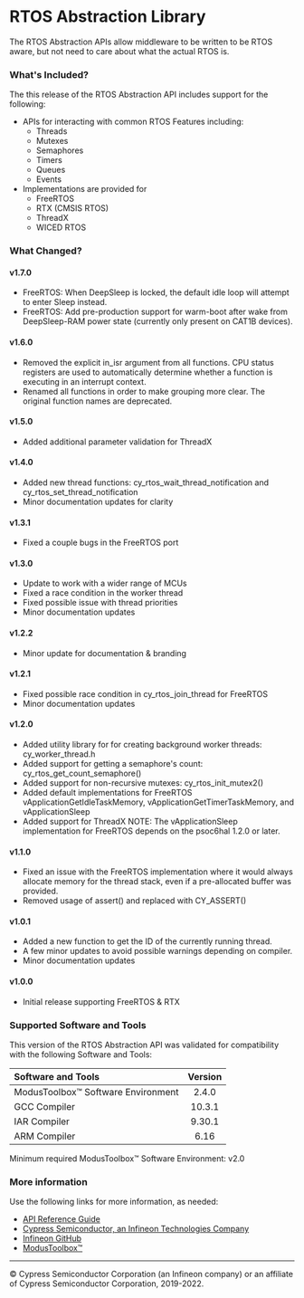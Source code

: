 # RTOS Abstraction Library
The RTOS Abstraction APIs allow middleware to be written to be RTOS aware, but not need to care about what the actual RTOS is.

### What's Included?
The this release of the RTOS Abstraction API includes support for the following:
* APIs for interacting with common RTOS Features including:
    * Threads
    * Mutexes
    * Semaphores
    * Timers
    * Queues
    * Events
* Implementations are provided for
    * FreeRTOS
    * RTX (CMSIS RTOS)
    * ThreadX
    * WICED RTOS

### What Changed?
#### v1.7.0
* FreeRTOS: When DeepSleep is locked, the default idle loop will attempt to enter Sleep instead.
* FreeRTOS: Add pre-production support for warm-boot after wake from DeepSleep-RAM power state (currently only present on CAT1B devices).
#### v1.6.0
* Removed the explicit in_isr argument from all functions. CPU status registers are used to automatically determine whether a function is executing in an interrupt context.
* Renamed all functions in order to make grouping more clear. The original function names are deprecated.
#### v1.5.0
* Added additional parameter validation for ThreadX
#### v1.4.0
* Added new thread functions: cy_rtos_wait_thread_notification and cy_rtos_set_thread_notification
* Minor documentation updates for clarity
#### v1.3.1
* Fixed a couple bugs in the FreeRTOS port
#### v1.3.0
* Update to work with a wider range of MCUs
* Fixed a race condition in the worker thread
* Fixed possible issue with thread priorities
* Minor documentation updates
#### v1.2.2
* Minor update for documentation & branding
#### v1.2.1
* Fixed possible race condition in cy_rtos_join_thread for FreeRTOS
* Minor documentation updates
#### v1.2.0
* Added utility library for for creating background worker threads: cy_worker_thread.h
* Added support for getting a semaphore's count: cy_rtos_get_count_semaphore()
* Added support for non-recursive mutexes: cy_rtos_init_mutex2()
* Added default implementations for FreeRTOS vApplicationGetIdleTaskMemory, vApplicationGetTimerTaskMemory, and vApplicationSleep
* Added support for ThreadX
NOTE: The vApplicationSleep implementation for FreeRTOS depends on the psoc6hal 1.2.0 or later.
#### v1.1.0
* Fixed an issue with the FreeRTOS implementation where it would always allocate memory for the thread stack, even if a pre-allocated buffer was provided.
* Removed usage of assert() and replaced with CY_ASSERT()
#### v1.0.1
* Added a new function to get the ID of the currently running thread.
* A few minor updates to avoid possible warnings depending on compiler.
* Minor documentation updates
#### v1.0.0
* Initial release supporting FreeRTOS & RTX

### Supported Software and Tools
This version of the RTOS Abstraction API was validated for compatibility with the following Software and Tools:

| Software and Tools                        | Version |
| :---                                      | :----:  |
| ModusToolbox™ Software Environment        | 2.4.0   |
| GCC Compiler                              | 10.3.1  |
| IAR Compiler                              | 9.30.1  |
| ARM Compiler                              | 6.16    |

Minimum required ModusToolbox™ Software Environment: v2.0

### More information
Use the following links for more information, as needed:
* [API Reference Guide](https://infineon.github.io/abstraction-rtos/html/modules.html)
* [Cypress Semiconductor, an Infineon Technologies Company](http://www.cypress.com)
* [Infineon GitHub](https://github.com/infineon)
* [ModusToolbox™](https://www.cypress.com/products/modustoolbox-software-environment)

---
© Cypress Semiconductor Corporation (an Infineon company) or an affiliate of Cypress Semiconductor Corporation, 2019-2022.
